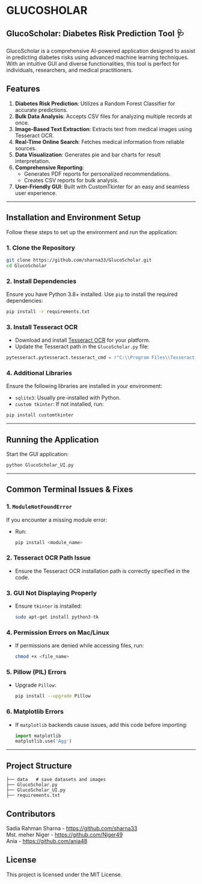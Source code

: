﻿# GLUCOSHOLAR
 ## **GlucoScholar: Diabetes Risk Prediction Tool 🩺**

GlucoScholar is a comprehensive AI-powered application designed to assist in predicting diabetes risks using advanced machine learning techniques. With an intuitive GUI and diverse functionalities, this tool is perfect for individuals, researchers, and medical practitioners.

## **Features**

1. **Diabetes Risk Prediction**: Utilizes a Random Forest Classifier for accurate predictions.
2. **Bulk Data Analysis**: Accepts CSV files for analyzing multiple records at once.
3. **Image-Based Text Extraction**: Extracts text from medical images using Tesseract OCR.
4. **Real-Time Online Search**: Fetches medical information from reliable sources.
5. **Data Visualization**: Generates pie and bar charts for result interpretation.
6. **Comprehensive Reporting**:
   - Generates PDF reports for personalized recommendations.
   - Creates CSV reports for bulk analysis.
7. **User-Friendly GUI**: Built with CustomTkinter for an easy and seamless user experience.

---

## **Installation and Environment Setup** 

Follow these steps to set up the environment and run the application:

### 1. Clone the Repository
```bash
git clone https://github.com/sharna33/GlucoScholar.git
cd GlucoScholar
```
### 2. Install Dependencies
Ensure you have Python 3.8+ installed. Use `pip` to install the required dependencies:

```bash
pip install -r requirements.txt
```
### 3. Install Tesseract OCR
- Download and install [Tesseract OCR](https://github.com/tesseract-ocr/tesseract) for your platform.
- Update the Tesseract path in the `GlucoScholar.py` file:
```python
pytesseract.pytesseract.tesseract_cmd = r"C:\\Program Files\\Tesseract-OCR\\tesseract.exe"
```
### 4. Additional Libraries
Ensure the following libraries are installed in your environment:
- `sqlite3`: Usually pre-installed with Python.
- `custom tkinter`: If not installed, run:
```bash
pip install customtkinter
```

---

## **Running the Application**

Start the GUI application:
```bash
python GlucoScholar_UI.py
```

---

## **Common Terminal Issues & Fixes** 

### 1. **`ModuleNotFoundError`**
If you encounter a missing module error:
- Run:
  ```bash
  pip install <module_name>
  ```

### 2. **Tesseract OCR Path Issue**
- Ensure the Tesseract OCR installation path is correctly specified in the code.

### 3. **GUI Not Displaying Properly**
- Ensure `tkinter` is installed:
  ```bash
  sudo apt-get install python3-tk
  ```

### 4. **Permission Errors on Mac/Linux**
- If permissions are denied while accessing files, run:
  ```bash
  chmod +x <file_name>
  ```

### 5. **Pillow (PIL) Errors**
- Upgrade `Pillow`:
  ```bash
  pip install --upgrade Pillow
  ```

### 6. **Matplotlib Errors**
- If `matplotlib` backends cause issues, add this code before importing:
  ```python
  import matplotlib
  matplotlib.use('Agg')
  ```

---

## **Project Structure**
`├── data   # save datasets and images`  
`├── GlucoScholar.py`   
`├── GlucoScholar_UI.py`   
`├── requirements.txt`

## **Contributors**
Sadia Rahman Sharna - https://github.com/sharna33   
Mst. meher Niger - https://github.com/Niger49  
Ania - https://github.com/ania48  

## **License**
This project is licensed under the MIT License.
